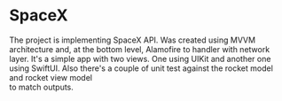 # SpaceX

The project is implementing SpaceX API. Was created using MVVM architecture and, at the bottom level, Alamofire to handler with network layer. It's a simple
app with two views. One using UIKit and another one using SwiftUI. Also there's a couple of unit test against the rocket model and rocket view model  
to match outputs.
